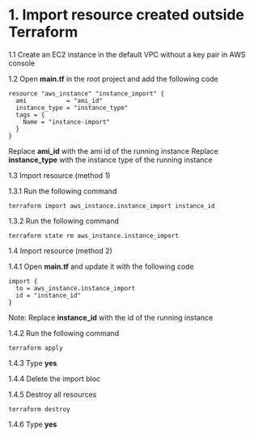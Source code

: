 # 1. Import resource created outside Terraform 
1.1 Create an EC2 instance in the default VPC without a key pair in AWS console

1.2 Open **main.tf** in the root project and add the following code
```
resource "aws_instance" "instance_import" {
  ami           = "ami_id"
  instance_type = "instance_type"
  tags = {
    Name = "instance-import"
  }
}
```

Replace **ami_id** with the ami id of the running instance
Replace **instance_type** with the instance type of the running instance

1.3 Import resource (method 1)

1.3.1 Run the following command
```
terraform import aws_instance.instance_import instance_id
```

1.3.2 Run the following command
```
terraform state rm aws_instance.instance_import 
```

1.4 Import resource (method 2)

1.4.1 Open **main.tf** and update it with the following code
```
import {
  to = aws_instance.instance_import
  id = "instance_id"
}
```
Note: Replace **instance_id** with the id of the running instance

1.4.2 Run the following command
```
terraform apply
```
1.4.3 Type **yes**

1.4.4 Delete the import bloc

1.4.5 Destroy all resources
```
terraform destroy
```
1.4.6 Type **yes**